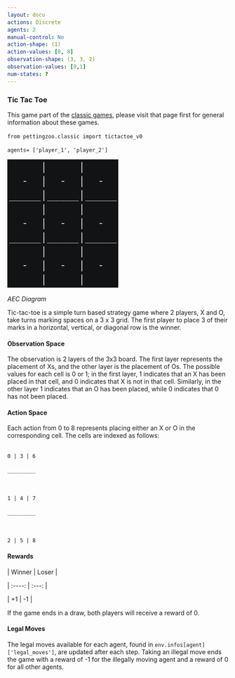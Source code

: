 ```yaml
---
layout: docu
actions: Discrete
agents: 2
manual-control: No
action-shape: (1)
action-values: [0, 8]
observation-shape: (3, 3, 2)
observation-values: [0,1]
num-states: ?
---
```



### Tic Tac Toe



This game part of the [classic games](../classic), please visit that page first for general information about these games.





`from pettingzoo.classic import tictactoe_v0`



`agents= ['player_1', 'player_2']`



![](classic_tictactoe.gif)



*AEC Diagram*



Tic-tac-toe is a simple turn based strategy game where 2 players, X and O, take turns marking spaces on a 3 x 3 grid. The first player to place 3 of their marks in a horizontal, vertical, or diagonal row is the winner.



#### Observation Space



The observation is 2 layers of the 3x3 board. The first layer represents the placement of Xs, and the other layer is the placement of Os. The possible values for each cell is 0 or 1; in the first layer, 1 indicates that an X has been placed in that cell, and 0 indicates that X is not in that cell. Similarly, in the other layer 1 indicates that an O has been placed, while 0 indicates that 0 has not been placed.



#### Action Space



Each action from 0 to 8 represents placing either an X or O in the corresponding cell. The cells are indexed as follows:





 ```

0 | 3 | 6

_________



1 | 4 | 7

_________



2 | 5 | 8

 ```



#### Rewards



| Winner | Loser |

| :----: | :---: |

| +1     | -1    |



If the game ends in a draw, both players will receive a reward of 0.



#### Legal Moves



The legal moves available for each agent, found in `env.infos[agent]['legal_moves']`, are updated after each step. Taking an illegal move ends the game with a reward of -1 for the illegally moving agent and a reward of 0 for all other agents.
